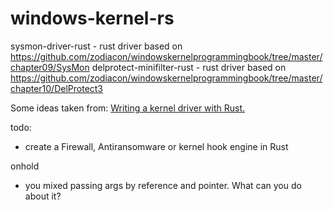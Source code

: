 # windows-kernel-rs

sysmon-driver-rust - rust driver based on https://github.com/zodiacon/windowskernelprogrammingbook/tree/master/chapter09/SysMon 
delprotect-minifilter-rust - rust driver based on https://github.com/zodiacon/windowskernelprogrammingbook/tree/master/chapter10/DelProtect3

Some ideas taken from:  [Writing a kernel driver with Rust.](https://not-matthias.github.io/kernel-driver-with-rust/)

todo:
- create a Firewall, Antiransomware or kernel hook engine in Rust

onhold
- you mixed passing args by reference and pointer. What can you do about it?
